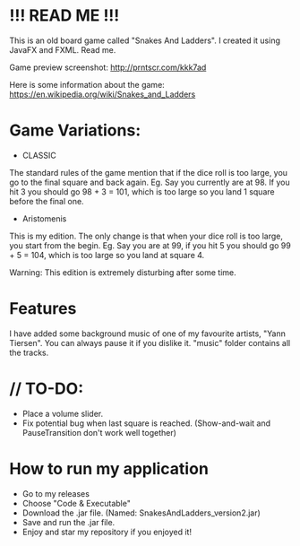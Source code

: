 # !!! READ ME !!!

This is an old board game called "Snakes And Ladders". I created it using JavaFX and FXML. Read me.

Game preview screenshot: http://prntscr.com/kkk7ad

Here is some information about the game: https://en.wikipedia.org/wiki/Snakes_and_Ladders

# Game Variations:
- CLASSIC

The standard rules of the game mention that if the dice roll is too large, you go to the final square and back again.
Eg. Say you currently are at 98. If you hit 3 you should go 98 + 3 = 101, which is too large so you land 1 square before the final one.

- Aristomenis

This is my edition. The only change is that when your dice roll is too large, you start from the begin.
Eg. Say you are at 99, if you hit 5 you should go 99 + 5 = 104, which is too large so you land at square 4.

Warning: This edition is extremely disturbing after some time.


# Features
I have added some background music of one of my favourite artists, "Yann Tiersen". You can always pause it if you dislike it.
"music" folder contains all the tracks.


# // TO-DO:

- Place a volume slider.
- Fix potential bug when last square is reached. (Show-and-wait and PauseTransition don't work well together)


# How to run my application

- Go to my releases
- Choose "Code & Executable"
- Download the .jar file. (Named: SnakesAndLadders_version2.jar)
- Save and run the .jar file.
- Enjoy and star my repository if you enjoyed it!
